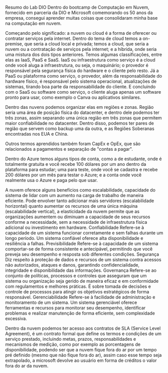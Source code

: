 Resumo do Lab DIO
Dentro do bootcamp de Computação em Nuvem, fornecido em parceria da DIO e Microsoft comemorando os 50 anos da empresa, consegui aprender muitas coisas que consolidaram minha base na computação em nuvem.

Começando pelo significado: a nuvem ou cloud é a forma de oferecer ou contratar serviços pela internet. Dentro do tema de cloud temos a on-premise, que seria a cloud local e privada; temos a cloud, que seria a nuvem ou a contratação de serviços pela internet; e a híbrida, onde seria uma mistura dos dois tipos anteriores.
Temos algumas classificações, entre elas as IaaS, PaaS e SaaS. IaaS ou infraestrutura como serviço é a cloud onde você aluga a infraestrutura, ou seja, o maquinário; o provedor é responsável pela segurança física do hardware e o cliente pelo resto. Já a PaaS ou plataforma como serviço, o provedor, além da responsabilidade do hardware físico, é responsável pelo sistema operacional, atualizações de sistemas, tirando boa parte da responsabilidade do cliente. E concluindo com o SaaS ou software como serviço, o cliente aluga apenas um software pronto para usar, como exemplo o Canva ou aplicativos similares.

Dentro das nuvens podemos organizar elas em regiões e zonas. Região seria uma área de posição física do datacenter, e dentro dele podemos ter três zonas, assim separando uma única região em três zonas que permitem maior confiabilidade no datacenter. Dentro disso, podemos ter pares de região que servem como backup uma da outra, e as Regiões Soberanas encontradas nos EUA e China.

Outros termos aprendidos também foram CapEx e OpEx, que são relacionados a pagamentos e separação de "contas a pagar".

Dentro do Azure temos alguns tipos de conta, como a de estudante, onde é totalmente gratuita e você recebe 100 dólares por um ano dentro da plataforma para estudar; uma para teste, onde você se cadastra e recebe 200 dólares por um mês para testar o Azure; e a conta onde você realmente usa o Azure e paga pelo que usar.

A nuvem oferece alguns benefícios como escalabilidade, capacidade do sistema de lidar com um aumento na carga de trabalho de maneira eficiente. Pode envolver tanto adicionar mais servidores (escalabilidade horizontal) quanto aumentar os recursos de uma única máquina (escalabilidade vertical), a elasticidade da nuvem permite que as organizações aumentem ou diminuam a capacidade de seus recursos conforme a necessidade, sem a necessidade de infraestrutura física adicional ou investimento em hardware. 
Confiabilidade Refere-se à capacidade de um sistema funcionar corretamente e sem falhas durante um longo período. Um sistema confiável oferece alta disponibilidade e resiliência a falhas. Previsibilidade Refere-se à capacidade de um sistema comportar-se de forma consistente e antecipável, permitindo que você preveja seu desempenho e resposta sob diferentes condições. Segurança Diz respeito à proteção de dados e recursos de um sistema contra acessos não autorizados, ataques e danos, garantindo confidencialidade, integridade e disponibilidade das informações.
Governança Refere-se ao conjunto de políticas, processos e controles que asseguram que um sistema ou organização seja gerido de maneira eficaz e em conformidade com regulamentos e melhores práticas. É sobre tomada de decisões e controle de processos para atingir os objetivos estratégicos de forma responsável. Gerenciabilidade Refere-se à facilidade de administração e monitoramento de um sistema. Um sistema gerenciável oferece ferramentas e recursos para monitorar seu desempenho, identificar problemas e realizar manutenção de forma eficiente, sem complexidade excessiva.

Dentro da nuvem podemos ter acesso aos contratos de SLA (Service Level Agreement), é um contrato formal que define os termos e condições de um serviço prestado, incluindo metas, prazos, responsabilidades e mecanismos de medição, como por exemplo as porcentagens de disponibilidade, podendo ser que a nuvem fique fora do ar por um tempo pré definido (mesmo que não fique fora do ar), assim caso esse tempo seja extrapolado, a microsoft devolve ao usuário em forma de créditos o valor fora do ar da nuvem.

